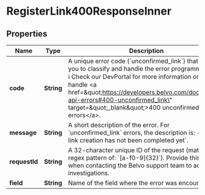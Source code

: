 

# RegisterLink400ResponseInner


## Properties

| Name | Type | Description | Notes |
|------------ | ------------- | ------------- | -------------|
|**code** | **String** | A unique error code (&#x60;unconfirmed_link&#x60;) that allows you to classify and handle the error programmatically.  ℹ️ Check our DevPortal for more information on how to handle &lt;a href&#x3D;\&quot;https://developers.belvo.com/docs/belvo-api-errors#400-unconfirmed_link\&quot; target&#x3D;\&quot;_blank\&quot;&gt;400 unconfirmed_link errors&lt;/a&gt;. |  [optional] |
|**message** | **String** | A short description of the error.   For &#x60;unconfirmed_link&#x60; errors, the description is:      - &#x60;The link creation has not been completed yet&#x60;. |  [optional] |
|**requestId** | **String** | A 32-character unique ID of the request (matching a regex pattern of: &#x60;[a-f0-9]{32}&#x60;). Provide this ID when contacting the Belvo support team to accelerate investigations. |  [optional] |
|**field** | **String** | Name of the field where the error was encountered. |  [optional] |



